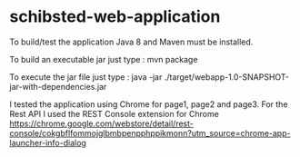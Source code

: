 # schibsted-web-application

To build/test the application Java 8 and Maven must be installed.

To build an executable jar just type : mvn package

To execute the jar file just type : java -jar ./target/webapp-1.0-SNAPSHOT-jar-with-dependencies.jar

I tested the application using Chrome for page1, page2 and page3.
For the Rest API I used the REST Console extension for Chrome
https://chrome.google.com/webstore/detail/rest-console/cokgbflfommojglbmbpenpphppikmonn?utm_source=chrome-app-launcher-info-dialog

